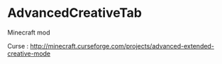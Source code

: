 # AdvancedCreativeTab

Minecraft mod

Curse :
http://minecraft.curseforge.com/projects/advanced-extended-creative-mode
